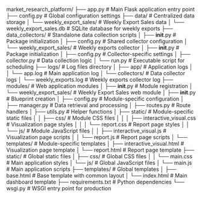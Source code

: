 market_research_platform/
├── app.py                     # Main Flask application entry point
├── config.py                  # Global configuration settings
├── data/                      # Centralized data storage
│   └── weekly_export_sales/        # Weekly Export Sales data
│       └── weekly_export_sales.db  # SQLite database for weekly exports
├── data_collectors/           # Standalone data collection scripts
│   ├── __init__.py            # Package initialization
│   ├── config.py              # Shared collector configuration
│   └── weekly_export_sales/        # Weekly exports collector
│       ├── __init__.py        # Package initialization
│       ├── config.py          # Collector-specific settings
│       ├── collector.py       # Data collection logic
│       └── run.py             # Executable script for scheduling
├── logs/                      # Log files directory
│   ├── app/                   # Application logs
│   │   └── app.log            # Main application log
│   └── collectors/            # Data collector logs
│       └── weekly_exports.log # Weekly exports collector log
├── modules/                   # Web application modules
│   ├── __init__.py            # Module registration
│   └── weekly_export_sales/   # Weekly Export Sales web module
│       ├── __init__.py        # Blueprint creation
│       ├── config.py          # Module-specific configuration
│       ├── manager.py         # Data retrieval and processing
│       ├── routes.py          # Route handlers
│       ├── utils.py           # Helper functions
│       ├── static/            # Module-specific static files
│       │   ├── css/           # Module CSS files
│       │   │   ├── interactive_visual.css  # Visualization page styles
│       │   │   └── report.css  # Report page styles
│       │   └── js/            # Module JavaScript files
│       │       ├── interactive_visual.js  # Visualization page scripts
│       │       └── report.js  # Report page scripts
│       └── templates/         # Module-specific templates
│           ├── interactive_visual.html  # Visualization page template
│           └── report.html    # Report page template
├── static/                    # Global static files
│   ├── css/                   # Global CSS files
│   │   └── main.css           # Main application styles
│   └── js/                    # Global JavaScript files
│       └── main.js            # Main application scripts
├── templates/                 # Global templates
│   ├── base.html              # Base template with common layout
│   └── index.html             # Main dashboard template
├── requirements.txt           # Python dependencies
└── wsgi.py                    # WSGI entry point for production
